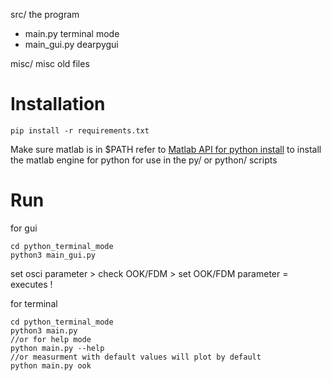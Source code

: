 

src/ the program 

- main.py terminal mode
- main_gui.py dearpygui

misc/ misc old files 

# Installation

```
pip install -r requirements.txt
```

Make sure matlab is in $PATH refer to [Matlab API for python install](https://de.mathworks.com/help/matlab/matlab_external/install-the-matlab-engine-for-python.html)
to install the matlab engine for python for use in the py/ or python/ scripts

# Run

for gui
```
cd python_terminal_mode
python3 main_gui.py
```
set osci parameter > check OOK/FDM > set OOK/FDM parameter = executes !

for terminal 
```
cd python_terminal_mode
python3 main.py
//or for help mode 
python main.py --help 
//or measurment with default values will plot by default
python main.py ook 
```




